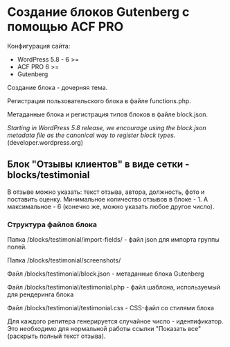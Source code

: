 # Создание блоков Gutenberg с помощью ACF PRO

Конфигурация сайта:
- WordPress 5.8 - 6 >=
- ACF PRO 6 >=
- Gutenberg

Создание блока - дочерняя тема.

Регистрация пользовательского блока в файле functions.php.

Метаданные блока и регистрация типов блоков в файле block.json.

*Starting in WordPress 5.8 release, we encourage using the block.json metadata file as the canonical way to register block types.* (developer.wordpress.org)

## Блок "Отзывы клиентов" в виде сетки - blocks/testimonial

В отзыве можно указать: текст отзыва, автора, должность, фото и поставить оценку.
Минимальное количество отзывов в блоке - 1. А максимальное - 6 (конечно же, можно указать любое другое число).

### Структура файлов блока

Папка /blocks/testimonial/import-fields/ - файл json для импорта группы полей.

Папка /blocks/testimonial/screenshots/

Файл /blocks/testimonial/block.json - метаданные блока Gutenberg

Файл /blocks/testimonial/testimonial.php - файл шаблона, используемый для рендеринга блока

Файл /blocks/testimonial/testimonial.css - CSS-файл со стилями блока

Для каждого репитера генерируется случайное число - идентификатор. Это необходимо для нормальной работы ссылки "Показать все" (раскрыть полный текст отзыва).